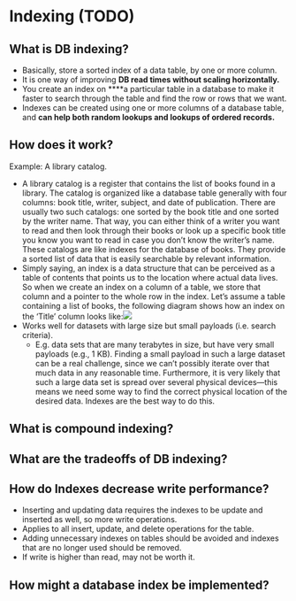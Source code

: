 # Indexing \(TODO\)

## What is DB indexing?

* Basically, store a sorted index of a data table, by one or more column. 
* It is one way of improving **DB read times without scaling horizontally.** 
* You create an index on ****a particular table in a database to make it faster to search through the table and find the row or rows that we want. 
* Indexes can be created using one or more columns of a database table, and **can help both  random lookups and lookups of ordered records.**

## How does it work? 

Example: A library catalog. 

* A library catalog is a register that contains the list of books found in a library. The catalog is organized like a database table generally with four columns: book title, writer, subject, and date of publication. There are usually two such catalogs: one sorted by the book title and one sorted by the writer name. That way, you can either think of a writer you want to read and then look through their books or look up a specific book title you know you want to read in case you don’t know the writer’s name. These catalogs are like indexes for the database of books. They provide a sorted list of data that is easily searchable by relevant information.
* Simply saying, an index is a data structure that can be perceived as a table of contents that points us to the location where actual data lives. So when we create an index on a column of a table, we store that column and a pointer to the whole row in the index. Let’s assume a table containing a list of books, the following diagram shows how an index on the ‘Title’ column looks like:![](https://www.educative.io/api/collection/5668639101419520/5649050225344512/page/5681717746597888/image/5684961520648192.png)
* Works well for datasets with large size but small payloads \(i.e. search criteria\). 
  * E.g. data sets that are many terabytes in size, but have very small payloads \(e.g., 1 KB\). Finding a small payload in such a large dataset can be a real challenge, since we can’t possibly iterate over that much data in any reasonable time. Furthermore, it is very likely that such a large data set is spread over several physical devices—this means we need some way to find the correct physical location of the desired data. Indexes are the best way to do this.

## What is compound indexing? 

## What are the tradeoffs of DB indexing? 

## How do Indexes decrease write performance?

* Inserting and updating data requires the indexes to be update and inserted as well, so more write operations. 
* Applies to all insert, update, and delete operations for the table. 
* Adding unnecessary indexes on tables should be avoided and indexes that are no longer used should be removed.
* If write is higher than read, may not be worth it. 

## How might a database index be implemented?




